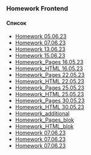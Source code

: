 ### Homework Frontend

#### Список
- [Homework 05.06.23](https://tetianabogoliubova.github.io/TetianaBogoliubova-Frontend_HW/Homework%2005.06.23/script.js)
- [Homework 07.06.23](https://tetianabogoliubova.github.io/TetianaBogoliubova-Frontend_HW/Homework%2007.06.23/script.js)
- [Homework 13.06.23](https://tetianabogoliubova.github.io/TetianaBogoliubova-Frontend_HW/Homework%2013.06.23/script.js)
- [Homework 15.06.23](https://tetianabogoliubova.github.io/TetianaBogoliubova-Frontend_HW/Homework%2015.06.23/script.js)
- [Homework_Pages 16.05.23](https://tetianabogoliubova.github.io/TetianaBogoliubova-Frontend_HW/Homework%2016.05.23/index.html)
- [Homework_HTML 16.05.23](https://github.com/TetianaBogoliubova/TetianaBogoliubova-Frontend_HW/blob/master/Homework%2016.05.23/index.html)
- [Homework_Pages 22.05.23](https://tetianabogoliubova.github.io/TetianaBogoliubova-Frontend_HW/Homework%2022.05.23/index.html)
- [Homework_HTML 22.05.23](https://github.com/TetianaBogoliubova/TetianaBogoliubova-Frontend_HW/blob/master/Homework%2022.05.23/index.html)
- [Homework_Pages 25.05.23](https://tetianabogoliubova.github.io/TetianaBogoliubova-Frontend_HW/Homework%2025.05.23/index.html)
- [Homework_HTML 25.05.23](https://github.com/TetianaBogoliubova/TetianaBogoliubova-Frontend_HW/blob/master/Homework%2025.05.23/index.html)
- [Homework_Pages 30.05.23](https://tetianabogoliubova.github.io/TetianaBogoliubova-Frontend_HW/Homework%2030.05.23/index.html)
- [Homework_HTML 30.05.23](https://github.com/TetianaBogoliubova/TetianaBogoliubova-Frontend_HW/blob/master/Homework%2030.05.23/index.html)
- [Homework_additional](https://tetianabogoliubova.github.io/TetianaBogoliubova-Frontend_HW/Homework%20additional/script.js) 
- [Homework_Pages_blok](https://tetianabogoliubova.github.io/TetianaBogoliubova-Frontend_HW/Project_blok/index.html)
- [Homework_HTML_blok](https://github.com/TetianaBogoliubova/TetianaBogoliubova-Frontend_HW/blob/master/Project_blok/index.html
)
- [Homework 07.06.23](https://tetianabogoliubova.github.io/TetianaBogoliubova-Frontend_HW/Homework%2007.06.23/script.js)
- [Homework 07.06.23](https://tetianabogoliubova.github.io/TetianaBogoliubova-Frontend_HW/Homework%2007.06.23/script.js) 
- [Homework 07.06.23](https://tetianabogoliubova.github.io/TetianaBogoliubova-Frontend_HW/Homework%2007.06.23/script.js)

